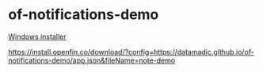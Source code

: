 # of-notifications-demo

[Windows installer](https://install.openfin.co/download/?config=https://datamadic.github.io/of-notifications-demo/app.json&fileName=note-demo)


https://install.openfin.co/download/?config=https://datamadic.github.io/of-notifications-demo/app.json&fileName=note-demo
